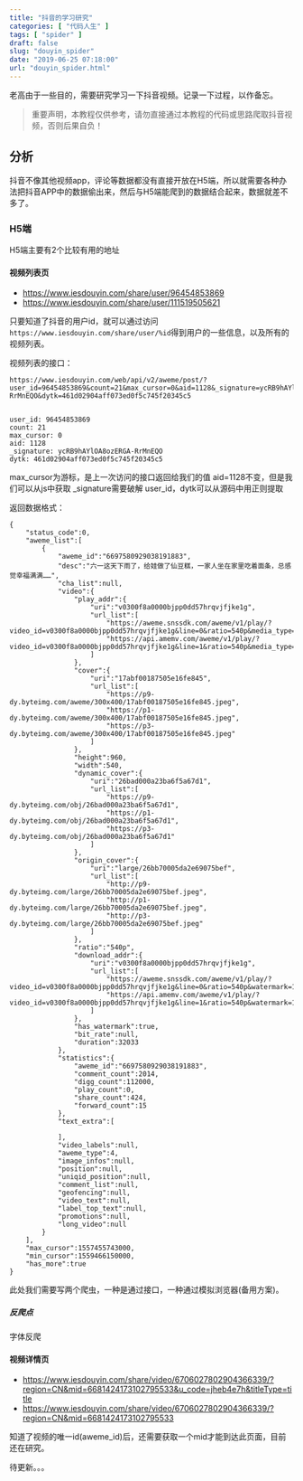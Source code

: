 ```yaml
---
title: "抖音的学习研究"
categories: [ "代码人生" ]
tags: [ "spider" ]
draft: false
slug: "douyin_spider"
date: "2019-06-25 07:18:00"
url: "douyin_spider.html"
---
```


老高由于一些目的，需要研究学习一下抖音视频。记录一下过程，以作备忘。

> 重要声明，本教程仅供参考，请勿直接通过本教程的代码或思路爬取抖音视频，否则后果自负！


<!--more-->


## 分析

抖音不像其他视频app，评论等数据都没有直接开放在H5端，所以就需要各种办法把抖音APP中的数据偷出来，然后与H5端能爬到的数据结合起来，数据就差不多了。


### H5端

H5端主要有2个比较有用的地址

#### 视频列表页

 - https://www.iesdouyin.com/share/user/96454853869
 - https://www.iesdouyin.com/share/user/111519505621

只要知道了抖音的用户id，就可以通过访问`https://www.iesdouyin.com/share/user/%id`得到用户的一些信息，以及所有的视频列表。

视频列表的接口：

```
https://www.iesdouyin.com/web/api/v2/aweme/post/?user_id=96454853869&count=21&max_cursor=0&aid=1128&_signature=ycRB9hAYlOA8ozERGA-RrMnEQO&dytk=461d02904aff073ed0f5c745f20345c5


user_id: 96454853869
count: 21
max_cursor: 0
aid: 1128
_signature: ycRB9hAYlOA8ozERGA-RrMnEQO
dytk: 461d02904aff073ed0f5c745f20345c5
```

max_cursor为游标，是上一次访问的接口返回给我们的值
aid=1128不变，但是我们可以从js中获取
_signature需要破解
user_id，dytk可以从源码中用正则提取


返回数据格式：

```
{
    "status_code":0,
    "aweme_list":[
        {
            "aweme_id":"6697580929038191883",
            "desc":"六一这天下雨了，给娃做了仙豆糕，一家人坐在家里吃着面条，总感觉幸福满满……",
            "cha_list":null,
            "video":{
                "play_addr":{
                    "uri":"v0300f8a0000bjpp0dd57hrqvjfjke1g",
                    "url_list":[
                        "https://aweme.snssdk.com/aweme/v1/play/?video_id=v0300f8a0000bjpp0dd57hrqvjfjke1g&line=0&ratio=540p&media_type=4&vr_type=0&improve_bitrate=0",
                        "https://api.amemv.com/aweme/v1/play/?video_id=v0300f8a0000bjpp0dd57hrqvjfjke1g&line=1&ratio=540p&media_type=4&vr_type=0&improve_bitrate=0"
                    ]
                },
                "cover":{
                    "uri":"17abf00187505e16fe845",
                    "url_list":[
                        "https://p9-dy.byteimg.com/aweme/300x400/17abf00187505e16fe845.jpeg",
                        "https://p1-dy.byteimg.com/aweme/300x400/17abf00187505e16fe845.jpeg",
                        "https://p3-dy.byteimg.com/aweme/300x400/17abf00187505e16fe845.jpeg"
                    ]
                },
                "height":960,
                "width":540,
                "dynamic_cover":{
                    "uri":"26bad000a23ba6f5a67d1",
                    "url_list":[
                        "https://p9-dy.byteimg.com/obj/26bad000a23ba6f5a67d1",
                        "https://p1-dy.byteimg.com/obj/26bad000a23ba6f5a67d1",
                        "https://p3-dy.byteimg.com/obj/26bad000a23ba6f5a67d1"
                    ]
                },
                "origin_cover":{
                    "uri":"large/26bb70005da2e69075bef",
                    "url_list":[
                        "http://p9-dy.byteimg.com/large/26bb70005da2e69075bef.jpeg",
                        "http://p1-dy.byteimg.com/large/26bb70005da2e69075bef.jpeg",
                        "http://p3-dy.byteimg.com/large/26bb70005da2e69075bef.jpeg"
                    ]
                },
                "ratio":"540p",
                "download_addr":{
                    "uri":"v0300f8a0000bjpp0dd57hrqvjfjke1g",
                    "url_list":[
                        "https://aweme.snssdk.com/aweme/v1/play/?video_id=v0300f8a0000bjpp0dd57hrqvjfjke1g&line=0&ratio=540p&watermark=1&media_type=4&vr_type=0&improve_bitrate=0&logo_name=aweme",
                        "https://api.amemv.com/aweme/v1/play/?video_id=v0300f8a0000bjpp0dd57hrqvjfjke1g&line=1&ratio=540p&watermark=1&media_type=4&vr_type=0&improve_bitrate=0&logo_name=aweme"
                    ]
                },
                "has_watermark":true,
                "bit_rate":null,
                "duration":32033
            },
            "statistics":{
                "aweme_id":"6697580929038191883",
                "comment_count":2014,
                "digg_count":112000,
                "play_count":0,
                "share_count":424,
                "forward_count":15
            },
            "text_extra":[

            ],
            "video_labels":null,
            "aweme_type":4,
            "image_infos":null,
            "position":null,
            "uniqid_position":null,
            "comment_list":null,
            "geofencing":null,
            "video_text":null,
            "label_top_text":null,
            "promotions":null,
            "long_video":null
        }
    ],
    "max_cursor":1557455743000,
    "min_cursor":1559466150000,
    "has_more":true
}
```


此处我们需要写两个爬虫，一种是通过接口，一种通过模拟浏览器(备用方案)。


##### 反爬点

字体反爬

#### 视频详情页

 - https://www.iesdouyin.com/share/video/6706027802904366339/?region=CN&mid=6681424173102795533&u_code=jheb4e7h&titleType=title
 - https://www.iesdouyin.com/share/video/6706027802904366339/?region=CN&mid=6681424173102795533

知道了视频的唯一id(aweme_id)后，还需要获取一个mid才能到达此页面，目前还在研究。


待更新。。。


  [1]: http://fan45.top/